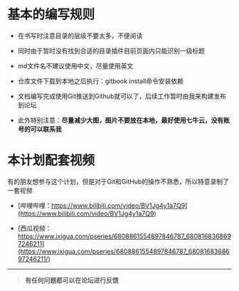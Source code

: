 # 基本的编写规则


- 在书写时注意目录的层级不要太多，不便阅读

- 同时由于暂时没有找到合适的目录插件目前页面内只能识别一级标题

- md文件名不建议使用中文，尽量使用英文 

- 仓库文件下载到本地之后执行：gitbook install命令安装依赖

- 文档编写完成使用Git推送到Github就可以了，后续工作暂时由我来构建发布到论坛

- 此外特别注意：**尽量减少大图，图片不要放在本地，最好使用七牛云，没有账号的可以联系我**



# 本计划配套视频

有的朋友想参与这个计划，但是对于Git和GitHub的操作不熟悉，所以特意录制了一套视频

- [哔哩哔哩：https://www.bilibili.com/video/BV1Jg4y1a7Q9](https://www.bilibili.com/video/BV1Jg4y1a7Q9)

- [西瓜视频：https://www.ixigua.com/pseries/6808861554897846787_6808168368697246211](https://www.ixigua.com/pseries/6808861554897846787_6808168368697246211/)

---

> **有任何问题都可以在论坛进行反馈**